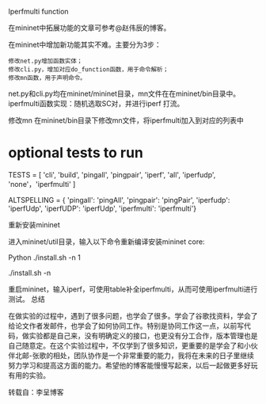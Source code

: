 Iperfmulti function

在mininet中拓展功能的文章可参考@赵伟辰的博客。

在mininet中增加新功能其实不难。主要分为3步：

    修改net.py增加函数实体；
    修改cli.py，增加对应do_function函数，用于命令解析；
    修改mn函数，用于声明命令。

net.py和cli.py均在mininet/mininet目录，mn文件在在mininet/bin目录中。
iperfmulti函数实现：随机选取SC对，并进行iperf 打流。

修改mn
在mininet/bin目录下修改mn文件，将iperfmulti加入到对应的列表中
# optional tests to run
TESTS = [ 'cli', 'build', 'pingall', 'pingpair', 'iperf', 'all', 'iperfudp',
          'none'，'iperfmulti' ]
 
ALTSPELLING = { 'pingall': 'pingAll',
                'pingpair': 'pingPair',
                'iperfudp': 'iperfUdp',
                'iperfUDP': 'iperfUdp',
                'iperfmulti': 'iperfmulti'}

重新安装mininet

进入mininet/util目录，输入以下命令重新编译安装mininet core:

Python
./install.sh -n
1
	
./install.sh -n

重启mininet，输入iperf，可使用table补全iperfmulti，从而可使用iperfmulti进行测试。
总结

在做实验的过程中，遇到了很多问题，也学会了很多。学会了谷歌找资料，学会了给论文作者发邮件，也学会了如何协同工作。特别是协同工作这一点，以前写代码，做实验都是自己来，没有明确定义的接口，也更没有分工合作，版本管理也是自己随意定。在这个实验过程中，不仅学到了很多知识，更重要的是学会了和小伙伴北邮-张歌的相处，团队协作是一个非常重要的能力，我将在未来的日子里继续努力学习和提高这方面的能力。希望他的博客能慢慢写起来，以后一起做更多好玩有用的实验。
 
转载自：李呈博客

